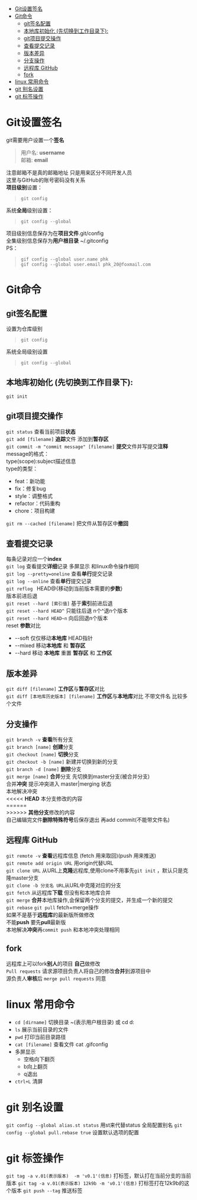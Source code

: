 <link rel="stylesheet" type="text/css" href="mkcss.css">


- [Git设置签名](#git%e8%ae%be%e7%bd%ae%e7%ad%be%e5%90%8d)
- [Git命令](#git%e5%91%bd%e4%bb%a4)
  - [git签名配置](#git%e7%ad%be%e5%90%8d%e9%85%8d%e7%bd%ae)
  - [本地库初始化 (先切换到工作目录下):](#%e6%9c%ac%e5%9c%b0%e5%ba%93%e5%88%9d%e5%a7%8b%e5%8c%96-%e5%85%88%e5%88%87%e6%8d%a2%e5%88%b0%e5%b7%a5%e4%bd%9c%e7%9b%ae%e5%bd%95%e4%b8%8b)
  - [git项目提交操作](#git%e9%a1%b9%e7%9b%ae%e6%8f%90%e4%ba%a4%e6%93%8d%e4%bd%9c)
  - [查看提交记录](#%e6%9f%a5%e7%9c%8b%e6%8f%90%e4%ba%a4%e8%ae%b0%e5%bd%95)
  - [版本差异](#%e7%89%88%e6%9c%ac%e5%b7%ae%e5%bc%82)
  - [分支操作](#%e5%88%86%e6%94%af%e6%93%8d%e4%bd%9c)
  - [远程库 GitHub](#%e8%bf%9c%e7%a8%8b%e5%ba%93-github)
  - [fork](#fork)
- [linux 常用命令](#linux-%e5%b8%b8%e7%94%a8%e5%91%bd%e4%bb%a4)
- [git 别名设置](#git-%e5%88%ab%e5%90%8d%e8%ae%be%e7%bd%ae)
- [git 标签操作](#git-%e6%a0%87%e7%ad%be%e6%93%8d%e4%bd%9c)
# Git设置签名  
git需要用户设置一个**签名**  
> 用户名: **username**  
> 邮箱: **email**  

注意邮箱不是真的邮箱地址 只是用来区分不同开发人员  
这里与GitHub的账号密码没有关系  
**项目级别**设置：
>  `git config`  

系统**全局**级别设置：
> `git config --global`

项目级别信息保存为在**项目文件**.git/config   
全集级别信息保存为**用户根目录** ~/.gitconfig   
PS：
> `gif config --global user.name phk`  
> `gif config --global user.email phk_20@foxmail.com`

# Git命令
## git签名配置  
设置为仓库级别  
>`git config`  

系统全局级别设置  
> `git config --global` 
## 本地库初始化 (先切换到工作目录下):   
`git init `
## git项目提交操作  
`git status` 查看当前项目**状态**  
`git add [filename]` **追踪**文件 添加到**暂存区**  
`git commit -m "commit message" [filename]` **提交**文件并写提交**注释**   
message的格式：  
type(scope):subject描述信息  
type的类型：  
- feat：新功能
- fix：修复bug
- style：调整格式
- refactor：代码重构
- chore：项目构建
  
`git rm --cached [filename]` 把文件从暂存区中**撤回**  
## 查看提交记录  
每条记录对应一个**index**  
`git log` 查看提交**详细**记录 多屏显示 和linux命令操作相同  
`git log --pretty=oneline` 查看**单行**提交记录  
`git log --online` 查看**单行**提交记录  
`git reflog `   HEAD@{移动到当前版本需要的**步数**}  
版本前进后退     
`git reset --hard [索引值]` 基于**索引**前进后退  
`git reset --hard HEAD^` 只能往后退 n个^退n个版本  
`git reset --hard HEAD~n` 向后回退n个版本  
reset **参数**对比  
- --soft 仅仅移动**本地库** HEAD指针
- --mixed 移动**本地库** 和 **暂存区**
- --hard 移动 **本地库** 重置 **暂存区** 和 **工作区**  
## 版本差异  
`git diff [filename]` **工作区**与**暂存区**对比  
`git diff [本地库历史版本] [filename]` **工作区**与**本地库**对比 不带文件名 比较多个文件

## 分支操作
`git branch -v` **查看**所有分支  
`git branch [name]` **创建**分支  
`git checkout [name]` **切换**分支    
`git checkout -b [name]` 新建并切换到新的分支  
`git branch -d [name]` **删除**分支  
`git merge [name]` **合并**分支 先切换到master分支(被合并分支)  
合并**冲突**
提示冲突进入 master|merging 状态  
本地解决冲突  
 <<<<< **HEAD**  本分支修改的内容  
 \======  
 \>>>>>>  **其他分支**修改的内容  
自己编辑完文件**删除特殊符号**后保存退出 再add commit(不能带文件名)

## 远程库 GitHub  
`git remote -v` **查看**远程库信息 (fetch 用来取回)(push 用来推送)  
`git remote add origin URL` 用origin代替URL  
`git clone URL` 从URL上**克隆**远程库,使用clone不用事先`git init` ，默认只是克隆master分支   
`git clone -b 分支名 URL`从URL中克隆对应的分支  
`git fetch` 从远程库**下载** 但没有和本地库合并  
`git merge` **合并**本地库操作,会保留两个分支的提交，并生成一个新的提交  
`git rebase`
`git pull` fetch+merge操作  
如果不是基于**远程库**的最新版所做修改  
不能**push** 要先**pull**最新版  
本地解决**冲突**再`commit push` 和本地冲突处理相同
## fork  
远程库上可以fork**别人**的项目 **自己**做修改  
`Pull requests` 请求源项目负责人将自己的修改**合并**到源项目中  
源负责人**审核**后 `merge pull requests` 同意
    
 
# linux 常用命令
* `cd [dirname]` 切换目录 ~(表示用户根目录) 或 cd d:
* `ls` 展示当前目录的文件
* `pwd` 打印当前目录路径
* `cat [filename]` 查看文件 cat .gifconfig
* 多屏显示
    * 空格向下翻页
    * b向上翻页
    * q退出
* `ctrl+L` 清屏 
# git 别名设置
`git config --global alias.st status` 用st来代替status  全局配置别名
`git  config --global pull.rebase true` 设置默认选项的配置
# git 标签操作
`git tag -a v.01(表示版本)  -m 'v0.1'(信息)` 打标签，默认打在当前分支的当前版本
`git tag -a v.01(表示版本) 12k9b -m 'v0.1'(信息)` 打标签打在12k9b的这个版本
`git push --tag` 推送标签
